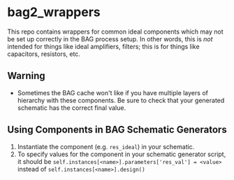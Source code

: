 # bag2_wrappers
This repo contains wrappers for common ideal components which may not be set up correctly in the BAG process setup. In other words, this is _not_ intended for things like ideal amplifiers, filters; this is for things like capacitors, resistors, etc.

## Warning
* Sometimes the BAG cache won't like if you have multiple layers of hierarchy with these components. Be sure to check that your generated schematic has the correct final value.

## Using Components in BAG Schematic Generators
1. Instantiate the component (e.g. `res_ideal`) in your schematic.
2. To specify values for the component in your schematic generator script, it should be `self.instances[<name>].parameters['res_val'] = <value>` instead of `self.instances[<name>].design()`
